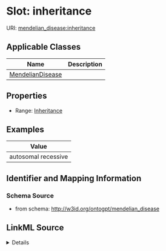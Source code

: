 # Slot: inheritance

URI: [mendelian_disease:inheritance](http://w3id.org/ontogpt/mendelian_disease/inheritance)



<!-- no inheritance hierarchy -->




## Applicable Classes

| Name | Description |
| --- | --- |
[MendelianDisease](MendelianDisease.md) | 






## Properties

* Range: [Inheritance](Inheritance.md)








## Examples

| Value |
| --- |
| autosomal recessive |

## Identifier and Mapping Information







### Schema Source


* from schema: http://w3id.org/ontogpt/mendelian_disease




## LinkML Source

<details>
```yaml
name: inheritance
examples:
- value: autosomal recessive
from_schema: http://w3id.org/ontogpt/mendelian_disease
rank: 1000
alias: inheritance
owner: MendelianDisease
domain_of:
- MendelianDisease
range: Inheritance

```
</details>